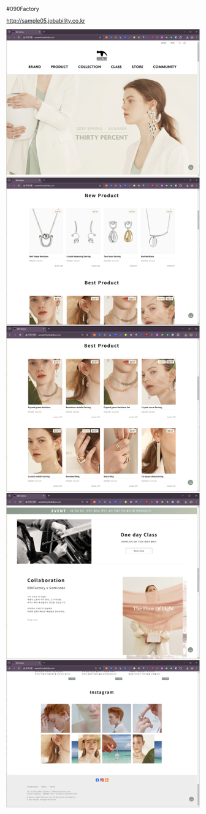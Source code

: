 #090Factory


http://sample05.jobability.co.kr


<img src="shop01.png"/>
<img src="shop02.png"/>
<img src="shop03.png"/>
<img src="shop04.png"/>
<img src="shop05.png"/>
